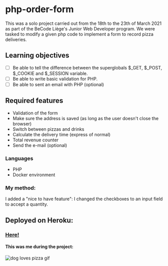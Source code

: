 # php-order-form


This was a solo project carried out from the 18th to the 23th of March 2021 as part of the BeCode Liège's Junior Web Developer program. We were tasked to modify a given php code to implement a form to record pizza deliveries.

## Learning objectives

- [ ] Be able to tell the difference between the superglobals $_GET, $_POST, $_COOKIE and $_SESSION variable.
- [ ] Be able to write basic validation for PHP.
- [ ] Be able to sent an email with PHP (optional)

## Required features

- Validation of the form
- Make sure the address is saved (as long as the user doesn't close the browser)
- Switch between pizzas and drinks
- Calculate the delivery time (express of normal)
- Total revenue counter
- Send the e-mail (optional)

### Languages

- PHP
- Docker environment

### My method:

I added a "nice to have feature": I changed the checkboxes to an input field to accept a quantity.

## Deployed on Heroku:

### [Here!](https://php-order-form.herokuapp.com/)

#### This was me during the project:

![dog loves pizza gif](https://media.giphy.com/media/9fuvOqZ8tbZOU/giphy.gif)
